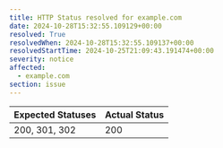```yaml
---
title: HTTP Status resolved for example.com
date: 2024-10-28T15:32:55.109129+00:00
resolved: True
resolvedWhen: 2024-10-28T15:32:55.109137+00:00
resolvedStartTime: 2024-10-25T21:09:43.191474+00:00
severity: notice
affected:
  - example.com
section: issue
---
```


| Expected Statuses | Actual Status  |
|-------------------|----------------|
| 200, 301, 302 | 200 |
